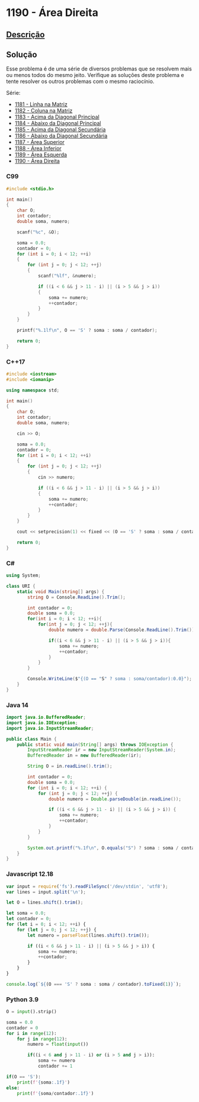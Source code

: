 # 1190 - Área Direita

## [Descrição](https://www.beecrowd.com.br/judge/pt/problems/view/1190)

## Solução

Esse problema é de uma série de diversos problemas que se resolvem mais ou menos todos do mesmo jeito. Verifique as soluções deste problema e tente resolver os outros problemas com o mesmo raciocínio.

Série:

* [1181 - Linha na Matriz](../1181/README.md)
* [1182 - Coluna na Matriz](../1182/README.md)
* [1183 - Acima da Diagonal Principal](../1183/README.md)
* [1184 - Abaixo da Diagonal Principal](../1184/README.md)
* [1185 - Acima da Diagonal Secundária](../1185/README.md)
* [1186 - Abaixo da Diagonal Secundária](../1186/README.md)
* [1187 - Área Superior](../1187/README.md)
* [1188 - Área Inferior](../1188/README.md)
* [1189 - Área Esquerda](../1189/README.md)
* [1190 - Área Direita](../1190/README.md)

### C99

```c
#include <stdio.h>

int main()
{
    char O;
    int contador;
    double soma, numero;

    scanf("%c", &O);

    soma = 0.0;
    contador = 0;
    for (int i = 0; i < 12; ++i)
    {
        for (int j = 0; j < 12; ++j)
        {
            scanf("%lf", &numero);

            if ((i < 6 && j > 11 - i) || (i > 5 && j > i))
            {
                soma += numero;
                ++contador;
            }
        }
    }

    printf("%.1lf\n", O == 'S' ? soma : soma / contador);

    return 0;
}
```

### C++17

```cpp
#include <iostream>
#include <iomanip>

using namespace std;

int main()
{
    char O;
    int contador;
    double soma, numero;

    cin >> O;

    soma = 0.0;
    contador = 0;
    for (int i = 0; i < 12; ++i)
    {
        for (int j = 0; j < 12; ++j)
        {
            cin >> numero;

            if ((i < 6 && j > 11 - i) || (i > 5 && j > i))
            {
                soma += numero;
                ++contador;
            }
        }
    }

    cout << setprecision(1) << fixed << (O == 'S' ? soma : soma / contador) << endl;

    return 0;
}
```

### C#

```cs
using System;

class URI {
    static void Main(string[] args) {
        string O = Console.ReadLine().Trim();

        int contador = 0;
        double soma = 0.0;
        for(int i = 0; i < 12; ++i){
            for(int j = 0; j < 12; ++j){
                double numero = double.Parse(Console.ReadLine().Trim());

                if((i < 6 && j > 11 - i) || (i > 5 && j > i)){
                    soma += numero;
                    ++contador;
                }
            }
        }

        Console.WriteLine($"{(O == "S" ? soma : soma/contador):0.0}");
    }
}
```

### Java 14

```java
import java.io.BufferedReader;
import java.io.IOException;
import java.io.InputStreamReader;

public class Main {
    public static void main(String[] args) throws IOException {
        InputStreamReader ir = new InputStreamReader(System.in);
        BufferedReader in = new BufferedReader(ir);

        String O = in.readLine().trim();

        int contador = 0;
        double soma = 0.0;
        for (int i = 0; i < 12; ++i) {
            for (int j = 0; j < 12; ++j) {
                double numero = Double.parseDouble(in.readLine());

                if ((i < 6 && j > 11 - i) || (i > 5 && j > i)) {
                    soma += numero;
                    ++contador;
                }
            }
        }

        System.out.printf("%.1f\n", O.equals("S") ? soma : soma / contador);
    }
}
```

### Javascript 12.18

```js
var input = require('fs').readFileSync('/dev/stdin', 'utf8');
var lines = input.split('\n');

let O = lines.shift().trim();

let soma = 0.0;
let contador = 0;
for (let i = 0; i < 12; ++i) {
    for (let j = 0; j < 12; ++j) {
        let numero = parseFloat(lines.shift().trim());

        if ((i < 6 && j > 11 - i) || (i > 5 && j > i)) {
            soma += numero;
            ++contador;
        }
    }
}

console.log(`${(O === 'S' ? soma : soma / contador).toFixed(1)}`);
```

### Python 3.9

```py
O = input().strip()

soma = 0.0
contador = 0
for i in range(12):
    for j in range(12):
        numero = float(input())

        if((i < 6 and j > 11 - i) or (i > 5 and j > i)):
            soma += numero
            contador += 1

if(O == 'S'):
    print(f'{soma:.1f}')
else:
    print(f'{soma/contador:.1f}')
```